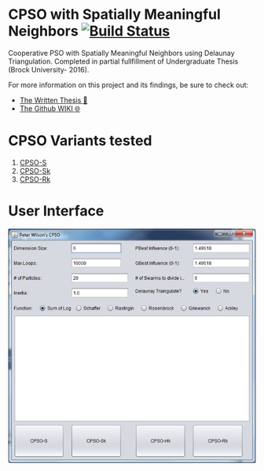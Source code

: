 # CPSO with Spatially Meaningful Neighbors  [![Build Status](https://travis-ci.org/Peter-Wilson/CPSO.svg?branch=develop)](https://travis-ci.org/Peter-Wilson/CPSO)
Cooperative PSO with Spatially Meaningful Neighbors using Delaunay Triangulation. Completed in partial fullfillment of Undergraduate Thesis (Brock University- 2016).

For more information on this project and its findings, be sure to check out:
- [The Written Thesis :open_file_folder:](https://github.com/Peter-Wilson/CPSO-with-Spatially-Meaningful-Neighbors/blob/master/thesis/4F90_Peter_Wilson_CPSO.pdf)
- [The Github WIKI :globe_with_meridians:](https://github.com/Peter-Wilson/CPSO/wiki)  



# CPSO Variants tested
1. [CPSO-S](https://github.com/Peter-Wilson/CPSO/wiki/CPSO-S)
2. [CPSO-Sk](https://github.com/Peter-Wilson/CPSO/wiki/CPSO-Sk)
3. [CPSO-Rk](https://github.com/Peter-Wilson/CPSO/wiki/CPSO-Rk)
 


# User Interface
![ui mockup](https://github.com/Peter-Wilson/CPSO/blob/develop/pictures/UI%20Mockup/finished_ui.png)
